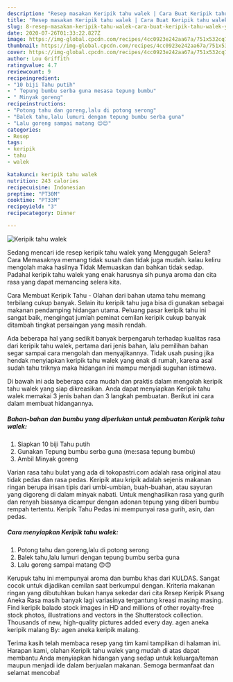 ```yaml
---
description: "Resep masakan Keripik tahu walek | Cara Buat Keripik tahu walek Yang Sempurna"
title: "Resep masakan Keripik tahu walek | Cara Buat Keripik tahu walek Yang Sempurna"
slug: 8-resep-masakan-keripik-tahu-walek-cara-buat-keripik-tahu-walek-yang-sempurna
date: 2020-07-26T01:33:22.827Z
image: https://img-global.cpcdn.com/recipes/4cc0923e242aa67a/751x532cq70/keripik-tahu-walek-foto-resep-utama.jpg
thumbnail: https://img-global.cpcdn.com/recipes/4cc0923e242aa67a/751x532cq70/keripik-tahu-walek-foto-resep-utama.jpg
cover: https://img-global.cpcdn.com/recipes/4cc0923e242aa67a/751x532cq70/keripik-tahu-walek-foto-resep-utama.jpg
author: Lou Griffith
ratingvalue: 4.7
reviewcount: 9
recipeingredient:
- "10 biji Tahu putih"
- " Tepung bumbu serba guna mesasa tepung bumbu"
- " Minyak goreng"
recipeinstructions:
- "Potong tahu dan goreng,lalu di potong serong"
- "Balek tahu,lalu lumuri dengan tepung bumbu serba guna"
- "Lalu goreng sampai matang 😊😊"
categories:
- Resep
tags:
- keripik
- tahu
- walek

katakunci: keripik tahu walek 
nutrition: 243 calories
recipecuisine: Indonesian
preptime: "PT30M"
cooktime: "PT33M"
recipeyield: "3"
recipecategory: Dinner

---
```



![Keripik tahu walek](https://img-global.cpcdn.com/recipes/4cc0923e242aa67a/751x532cq70/keripik-tahu-walek-foto-resep-utama.jpg)

Sedang mencari ide resep keripik tahu walek yang Menggugah Selera? Cara Memasaknya memang tidak susah dan tidak juga mudah. kalau keliru mengolah maka hasilnya Tidak Memuaskan dan bahkan tidak sedap. Padahal keripik tahu walek yang enak harusnya sih punya aroma dan cita rasa yang dapat memancing selera kita.

Cara Membuat Keripik Tahu - Olahan dari bahan utama tahu memang terbilang cukup banyak. Selain itu keripik tahu juga bisa di gunakan sebagai makanan pendamping hidangan utama. Peluang pasar keripik tahu ini sangat baik, mengingat jumlah peminat cemilan keripik cukup banyak ditambah tingkat persaingan yang masih rendah.

Ada beberapa hal yang sedikit banyak berpengaruh terhadap kualitas rasa dari keripik tahu walek, pertama dari jenis bahan, lalu pemilihan bahan segar sampai cara mengolah dan menyajikannya. Tidak usah pusing jika hendak menyiapkan keripik tahu walek yang enak di rumah, karena asal sudah tahu triknya maka hidangan ini mampu menjadi suguhan istimewa.


Di bawah ini ada beberapa cara mudah dan praktis dalam mengolah keripik tahu walek yang siap dikreasikan. Anda dapat menyiapkan Keripik tahu walek memakai 3 jenis bahan dan 3 langkah pembuatan. Berikut ini cara dalam membuat hidangannya.

<!--inarticleads1-->

##### Bahan-bahan dan bumbu yang diperlukan untuk pembuatan Keripik tahu walek:

1. Siapkan 10 biji Tahu putih
1. Gunakan  Tepung bumbu serba guna (me:sasa tepung bumbu)
1. Ambil  Minyak goreng


Varian rasa tahu bulat yang ada di tokopastri.com adalah rasa original atau tidak pedas dan rasa pedas. Keripik atau kripik adalah sejenis makanan ringan berupa irisan tipis dari umbi-umbian, buah-buahan, atau sayuran yang digoreng di dalam minyak nabati. Untuk menghasilkan rasa yang gurih dan renyah biasanya dicampur dengan adonan tepung yang diberi bumbu rempah tertentu. Keripik Tahu Pedas ini mempunyai rasa gurih, asin, dan pedas. 

<!--inarticleads2-->

##### Cara menyiapkan Keripik tahu walek:

1. Potong tahu dan goreng,lalu di potong serong
1. Balek tahu,lalu lumuri dengan tepung bumbu serba guna
1. Lalu goreng sampai matang 😊😊


Kerupuk tahu ini mempunyai aroma dan bumbu khas dari KULDAS. Sangat cocok untuk dijadikan cemilan saat berkumpul dengan. Kriteria makanan ringan yang dibutuhkan bukan hanya sekedar dari cita Resep Keripik Pisang Aneka Rasa masih banyak lagi variasinya tergantung kreasi masing masing. Find keripik balado stock images in HD and millions of other royalty-free stock photos, illustrations and vectors in the Shutterstock collection. Thousands of new, high-quality pictures added every day. agen aneka keripik malang By: agen aneka keripik malang. 

Terima kasih telah membaca resep yang tim kami tampilkan di halaman ini. Harapan kami, olahan Keripik tahu walek yang mudah di atas dapat membantu Anda menyiapkan hidangan yang sedap untuk keluarga/teman maupun menjadi ide dalam berjualan makanan. Semoga bermanfaat dan selamat mencoba!
